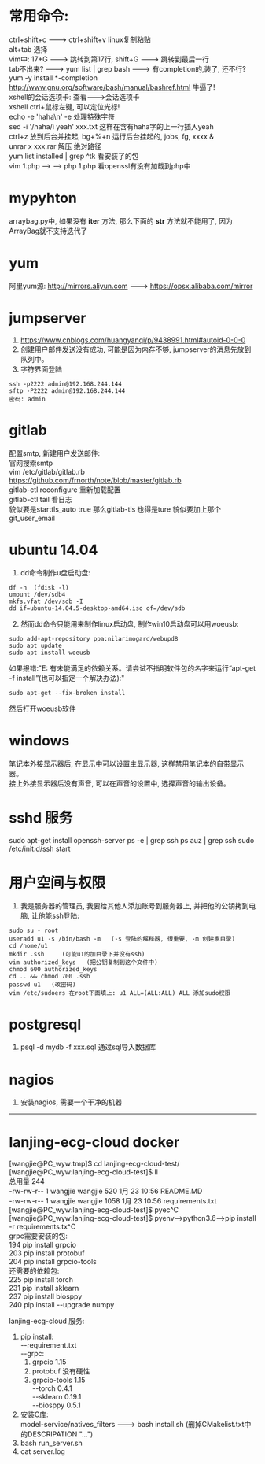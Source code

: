 # 常用命令:
ctrl+shift+c ---> ctrl+shift+v linux复制粘贴  
alt+tab 选择  
vim中: 17+G ---> 跳转到第17行, shift+G ---> 跳转到最后一行  
tab不出来? ---> yum list | grep bash ---> 有completion的,装了, 还不行? yum -y install *-completion   
http://www.gnu.org/software/bash/manual/bashref.html 牛逼了!  
xshell的会话选项卡: 查看--->会话选项卡    
xshell ctrl+鼠标左键, 可以定位光标!  
echo -e 'haha\n' -e 处理特殊字符  
sed -i '/haha/i yeah' xxx.txt 这样在含有haha字的上一行插入yeah  
ctrl+z 放到后台并挂起, bg+%+n 运行后台挂起的, jobs, fg, xxxx &  
unrar x xxx.rar 解压 绝对路径  
yum list installed | grep ^tk 看安装了的包  
vim 1.php --> <?php echo (extension_loaded('openssl')?'SSL loaded':'SSL not loaded')."\n"; ?> --> php 1.php 看openssl有没有加载到php中  

# mypyhton  
arraybag.py中, 如果没有 __iter__ 方法, 那么下面的 __str__ 方法就不能用了, 因为ArrayBag就不支持迭代了  
  
# yum  
阿里yum源: http://mirrors.aliyun.com ---> https://opsx.alibaba.com/mirror  
  
# jumpserver  
1) https://www.cnblogs.com/huangyanqi/p/9438991.html#autoid-0-0-0  
2) 创建用户邮件发送没有成功, 可能是因为内存不够, jumpserver的消息先放到队列中。  
3) 字符界面登陆
```
ssh -p2222 admin@192.168.244.144
sftp -P2222 admin@192.168.244.144
密码: admin
```
  
# gitlab  
配置smtp, 新建用户发送邮件:  
官网搜索smtp  
vim /etc/gitlab/gitlab.rb https://github.com/frnorth/note/blob/master/gitlab.rb  
gitlab-ctl reconfigure 重新加载配置  
gitlab-ctl tail 看日志  
貌似要是starttls_auto true 那么gitlab-tls 也得是ture
貌似要加上那个git_user_email

# ubuntu 14.04
1) dd命令制作u盘启动盘:  
```
df -h  (fdisk -l)
umount /dev/sdb4
mkfs.vfat /dev/sdb -I
dd if=ubuntu-14.04.5-desktop-amd64.iso of=/dev/sdb
```
2) 然而dd命令只能用来制作linux启动盘, 制作win10启动盘可以用woeusb:  
```
sudo add-apt-repository ppa:nilarimogard/webupd8
sudo apt update
sudo apt install woeusb 
```
如果报错:"E: 有未能满足的依赖关系。请尝试不指明软件包的名字来运行“apt-get -f install”(也可以指定一个解决办法):"  
```
sudo apt-get --fix-broken install
```
然后打开woeusb软件  

# windows
笔记本外接显示器后, 在显示中可以设置主显示器, 这样禁用笔记本的自带显示器。  
接上外接显示器后没有声音, 可以在声音的设置中, 选择声音的输出设备。  

# sshd 服务
sudo apt-get install openssh-server
ps -e | grep ssh    ps auz | grep ssh
sudo /etc/init.d/ssh start

# 用户空间与权限
1) 我是服务器的管理员, 我要给其他人添加账号到服务器上, 并把他的公钥拷到电脑, 让他能ssh登陆:  
```
sudo su - root
useradd u1 -s /bin/bash -m   (-s 登陆的解释器, 很重要, -m 创建家目录)
cd /home/u1
mkdir .ssh     (可能u1的加目录下并没有ssh)
vim authorized_keys   (把公钥复制到这个文件中)
chmod 600 authorized_keys
cd .. && chmod 700 .ssh
passwd u1	(改密码)
vim /etc/sudoers 在root下面填上: u1 ALL=(ALL:ALL) ALL 添加sudo权限
```

# postgresql
1) psql -d mydb -f xxx.sql 通过sql导入数据库

# nagios
1) 安装nagios, 需要一个干净的机器

















-------------------------------------------------------

# lanjing-ecg-cloud docker
[wangjie@PC_wyw:tmp]$ cd lanjing-ecg-cloud-test/  
[wangjie@PC_wyw:lanjing-ecg-cloud-test]$ ll  
总用量 244  
-rw-rw-r--  1 wangjie wangjie    520  1月 23 10:56 README.MD  
-rw-rw-r--  1 wangjie wangjie   1058  1月 23 10:56 requirements.txt  
[wangjie@PC_wyw:lanjing-ecg-cloud-test]$ pyec^C  
[wangjie@PC_wyw:lanjing-ecg-cloud-test]$ pyenv-->python3.6-->pip install -r requirements.tx^C  
grpc需要安装的包:  
  194  pip install grpcio  
  203  pip install protobuf  
  204  pip install grpcio-tools  
还需要的依赖包:  
  225  pip install torch  
  231  pip install sklearn  
  237  pip install biosppy  
  240  pip install --upgrade numpy  
  
lanjing-ecg-cloud 服务:  
1. pip install:  
--requirement.txt  
--grpc:  
    1) grpcio         1.15  
    2) protobuf       没有硬性  
    3) grpcio-tools   1.15  
--torch           0.4.1  
--sklearn         0.19.1  
--biosppy         0.5.1  
2. 安装C库:  
model-service/natives_filters ---> bash install.sh (删掉CMakelist.txt中的DESCRIPATION "...")  
3. bash run_server.sh  
4. cat server.log  
